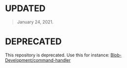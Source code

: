# UPDATED
> January 24, 2021.

# DEPRECATED
This repository is deprecated. Use this for instance: [Blob-Development/command-handler](https://github.com/Blob-Development/command-handler)
